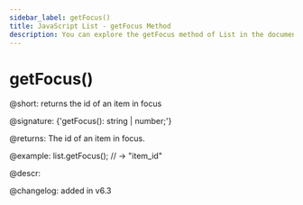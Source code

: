 ```yaml
---
sidebar_label: getFocus()
title: JavaScript List - getFocus Method 
description: You can explore the getFocus method of List in the documentation of the DHTMLX JavaScript UI library. Browse developer guides and API reference, try out code examples and live demos, and download a free 30-day evaluation version of DHTMLX Suite.
---
```


# getFocus()

@short: returns the id of an item in focus

@signature: {'getFocus(): string | number;'}

@returns:
The id of an item in focus.

@example:
list.getFocus(); // -> "item_id"

@descr:

@changelog:
added in v6.3

[comment]: # (@related: list/work_with_list.md#setting-focus-on-item)

